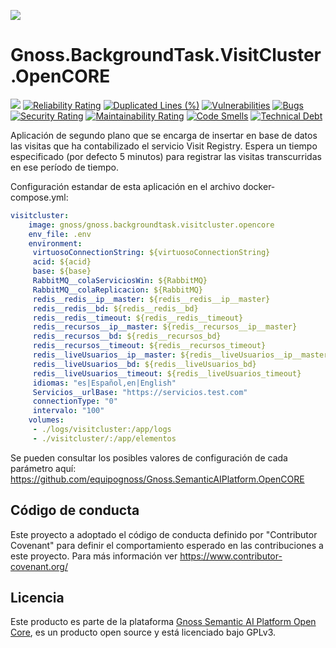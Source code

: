 ![](https://content.gnoss.ws/imagenes/proyectos/personalizacion/7e72bf14-28b9-4beb-82f8-e32a3b49d9d3/cms/logognossazulprincipal.png)

# Gnoss.BackgroundTask.VisitCluster.OpenCORE

![](https://github.com/equipognoss/Gnoss.BackgroundTask.VisitCluster.OpenCORE/workflows/BuildVisitCluster/badge.svg)
[![Reliability Rating](https://sonarcloud.io/api/project_badges/measure?project=equipognoss_Gnoss.BackgroundTask.VisitCluster.OpenCORE&metric=reliability_rating)](https://sonarcloud.io/summary/new_code?id=equipognoss_Gnoss.BackgroundTask.VisitCluster.OpenCORE)
[![Duplicated Lines (%)](https://sonarcloud.io/api/project_badges/measure?project=equipognoss_Gnoss.BackgroundTask.VisitCluster.OpenCORE&metric=duplicated_lines_density)](https://sonarcloud.io/summary/new_code?id=equipognoss_Gnoss.BackgroundTask.VisitCluster.OpenCORE)
[![Vulnerabilities](https://sonarcloud.io/api/project_badges/measure?project=equipognoss_Gnoss.BackgroundTask.VisitCluster.OpenCORE&metric=vulnerabilities)](https://sonarcloud.io/summary/new_code?id=equipognoss_Gnoss.BackgroundTask.VisitCluster.OpenCORE)
[![Bugs](https://sonarcloud.io/api/project_badges/measure?project=equipognoss_Gnoss.BackgroundTask.VisitCluster.OpenCORE&metric=bugs)](https://sonarcloud.io/summary/new_code?id=equipognoss_Gnoss.BackgroundTask.VisitCluster.OpenCORE)
[![Security Rating](https://sonarcloud.io/api/project_badges/measure?project=equipognoss_Gnoss.BackgroundTask.VisitCluster.OpenCORE&metric=security_rating)](https://sonarcloud.io/summary/new_code?id=equipognoss_Gnoss.BackgroundTask.VisitCluster.OpenCORE)
[![Maintainability Rating](https://sonarcloud.io/api/project_badges/measure?project=equipognoss_Gnoss.BackgroundTask.VisitCluster.OpenCORE&metric=sqale_rating)](https://sonarcloud.io/summary/new_code?id=equipognoss_Gnoss.BackgroundTask.VisitCluster.OpenCORE)
[![Code Smells](https://sonarcloud.io/api/project_badges/measure?project=equipognoss_Gnoss.BackgroundTask.VisitCluster.OpenCORE&metric=code_smells)](https://sonarcloud.io/summary/new_code?id=equipognoss_Gnoss.BackgroundTask.VisitCluster.OpenCORE)
[![Technical Debt](https://sonarcloud.io/api/project_badges/measure?project=equipognoss_Gnoss.BackgroundTask.VisitCluster.OpenCORE&metric=sqale_index)](https://sonarcloud.io/summary/new_code?id=equipognoss_Gnoss.BackgroundTask.VisitCluster.OpenCORE)

Aplicación de segundo plano que se encarga de insertar en base de datos las visitas que ha contabilizado el servicio Visit Registry. Espera un tiempo especificado (por defecto 5 minutos) para registrar las visitas transcurridas en ese período de tiempo. 

Configuración estandar de esta aplicación en el archivo docker-compose.yml: 

```yml
visitcluster:
    image: gnoss/gnoss.backgroundtask.visitcluster.opencore
    env_file: .env
    environment:
     virtuosoConnectionString: ${virtuosoConnectionString}
     acid: ${acid}
     base: ${base}
     RabbitMQ__colaServiciosWin: ${RabbitMQ}
     RabbitMQ__colaReplicacion: ${RabbitMQ}
     redis__redis__ip__master: ${redis__redis__ip__master}
     redis__redis__bd: ${redis__redis__bd}
     redis__redis__timeout: ${redis__redis__timeout}
     redis__recursos__ip__master: ${redis__recursos__ip__master}
     redis__recursos__bd: ${redis__recursos_bd}
     redis__recursos__timeout: ${redis__recursos_timeout}
     redis__liveUsuarios__ip__master: ${redis__liveUsuarios__ip__master}
     redis__liveUsuarios__bd: ${redis__liveUsuarios_bd}
     redis__liveUsuarios__timeout: ${redis__liveUsuarios_timeout}
     idiomas: "es|Español,en|English"
     Servicios__urlBase: "https://servicios.test.com"
     connectionType: "0"
     intervalo: "100"
    volumes:
     - ./logs/visitcluster:/app/logs
     - ./visitcluster/:/app/elementos
```

Se pueden consultar los posibles valores de configuración de cada parámetro aquí: https://github.com/equipognoss/Gnoss.SemanticAIPlatform.OpenCORE

## Código de conducta
Este proyecto a adoptado el código de conducta definido por "Contributor Covenant" para definir el comportamiento esperado en las contribuciones a este proyecto. Para más información ver https://www.contributor-covenant.org/

## Licencia
Este producto es parte de la plataforma [Gnoss Semantic AI Platform Open Core](https://github.com/equipognoss/Gnoss.SemanticAIPlatform.OpenCORE), es un producto open source y está licenciado bajo GPLv3.
